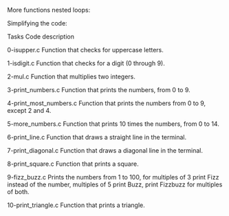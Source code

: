 More functions nested loops:

Simplifying the code:

Tasks	Code description 

0-isupper.c	Function that checks for uppercase letters.

1-isdigit.c	Function that checks for a digit (0 through 9).

2-mul.c	Function that multiplies two integers.

3-print_numbers.c	Function that prints the numbers, from 0 to 9.

4-print_most_numbers.c	Function that prints the numbers from 0 to 9, except 2 and 4.

5-more_numbers.c	Function that prints 10 times the numbers, from 0 to 14.

6-print_line.c	Function that draws a straight line in the terminal.

7-print_diagonal.c	Function that draws a diagonal line in the terminal.

8-print_square.c	Function that prints a square.

9-fizz_buzz.c	Prints the numbers from 1 to 100, for multiples of 3 print Fizz instead of the number, multiples of 5 print Buzz, print Fizzbuzz for multiples of both.

10-print_triangle.c	Function that prints a triangle.
